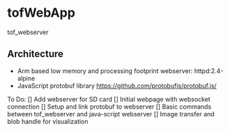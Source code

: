 # tofWebApp
tof_webserver

## Architecture 
* Arm based low memory and processing footprint webserver: httpd:2.4-alpine
* JavaScript protobuf library https://github.com/protobufjs/protobuf.js/

To Do:
[] Add webserver for SD card
[] Initial webpage with websocket connection
[] Setup and link protobuf to webserver
[] Basic commands between tof_webserver and java-script webserver
[] Image transfer and blob handle for visualization
